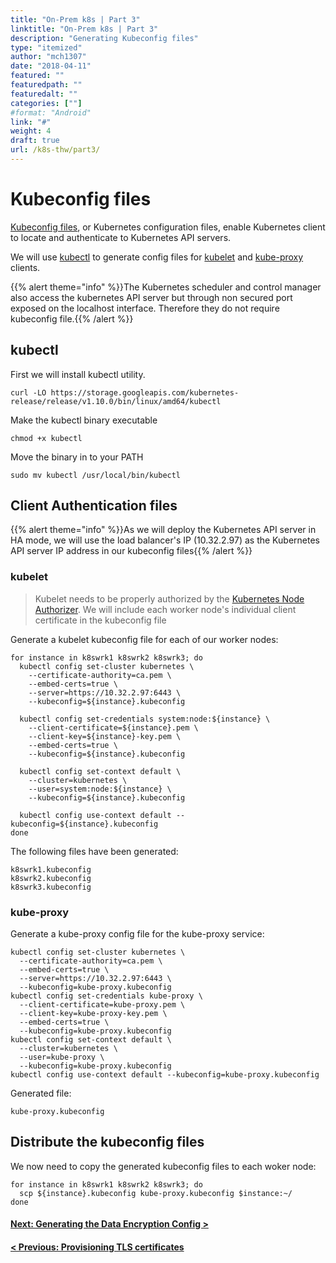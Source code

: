 ```yaml
---
title: "On-Prem k8s | Part 3"
linktitle: "On-Prem k8s | Part 3"
description: "Generating Kubeconfig files"
type: "itemized"
author: "mch1307"
date: "2018-04-11"
featured: ""
featuredpath: ""
featuredalt: ""
categories: [""]
#format: "Android"
link: "#"
weight: 4
draft: true
url: /k8s-thw/part3/
---
```


# Kubeconfig files

[Kubeconfig files][20], or Kubernetes configuration files, enable Kubernetes client to locate and authenticate to Kubernetes API servers. 

We will use [kubectl][21] to generate config files for [kubelet][22] and [kube-proxy][23] clients.

{{% alert theme="info" %}}The Kubernetes scheduler and control manager also access the kubernetes API server but through non secured port exposed on the localhost interface. Therefore they do not require kubeconfig file.{{% /alert %}}

## kubectl

First we will install kubectl utility.

```
curl -LO https://storage.googleapis.com/kubernetes-release/release/v1.10.0/bin/linux/amd64/kubectl
```
Make the kubectl binary executable

```
chmod +x kubectl
```
Move the binary in to your PATH

```
sudo mv kubectl /usr/local/bin/kubectl
```

## Client Authentication files

{{% alert theme="info" %}}As we will deploy the Kubernetes API server in HA mode, we will use the load balancer's IP (10.32.2.97) as the Kubernetes API server IP address in our kubeconfig files{{% /alert %}}

### kubelet

>Kubelet needs to be properly authorized by the [Kubernetes Node Authorizer][24]. We will include each worker node's individual client certificate in the kubeconfig file

Generate a kubelet kubeconfig file for each of our worker nodes:

```
for instance in k8swrk1 k8swrk2 k8swrk3; do
  kubectl config set-cluster kubernetes \
    --certificate-authority=ca.pem \
    --embed-certs=true \
    --server=https://10.32.2.97:6443 \
    --kubeconfig=${instance}.kubeconfig

  kubectl config set-credentials system:node:${instance} \
    --client-certificate=${instance}.pem \
    --client-key=${instance}-key.pem \
    --embed-certs=true \
    --kubeconfig=${instance}.kubeconfig

  kubectl config set-context default \
    --cluster=kubernetes \
    --user=system:node:${instance} \
    --kubeconfig=${instance}.kubeconfig

  kubectl config use-context default --kubeconfig=${instance}.kubeconfig
done
```

The following files have been generated:

```
k8swrk1.kubeconfig
k8swrk2.kubeconfig
k8swrk3.kubeconfig
```

### kube-proxy

Generate a kube-proxy config file for the kube-proxy service:

```
kubectl config set-cluster kubernetes \
  --certificate-authority=ca.pem \
  --embed-certs=true \
  --server=https://10.32.2.97:6443 \
  --kubeconfig=kube-proxy.kubeconfig
kubectl config set-credentials kube-proxy \
  --client-certificate=kube-proxy.pem \
  --client-key=kube-proxy-key.pem \
  --embed-certs=true \
  --kubeconfig=kube-proxy.kubeconfig
kubectl config set-context default \
  --cluster=kubernetes \
  --user=kube-proxy \
  --kubeconfig=kube-proxy.kubeconfig
kubectl config use-context default --kubeconfig=kube-proxy.kubeconfig
```

Generated file:

```
kube-proxy.kubeconfig
```

## Distribute the kubeconfig files

We now need to copy the generated kubeconfig files to each woker node:

```
for instance in k8swrk1 k8swrk2 k8swrk3; do
  scp ${instance}.kubeconfig kube-proxy.kubeconfig $instance:~/
done
```

#### [Next: Generating the Data Encryption Config >][4]

#### [< Previous: Provisioning TLS certificates][2]

 [1]: /k8s-thw/part1
 [2]: /k8s-thw/part2
 [3]: /k8s-thw/part3
 [4]: /k8s-thw/part4
 [5]: /k8s-thw/part5
 [6]: /k8s-thw/part6
 [7]: /k8s-thw/part7
 [8]: /k8s-thw/part8
 [9]: /k8s-thw/part9
 [20]: https://kubernetes.io/docs/concepts/configuration/organize-cluster-access-kubeconfig/
 [21]: https://kubernetes.io/docs/reference/kubectl/overview/
 [22]: https://kubernetes.io/docs/reference/generated/kubelet/
 [23]: https://kubernetes.io/docs/reference/generated/kube-proxy/
 [24]: https://kubernetes.io/docs/admin/authorization/node/